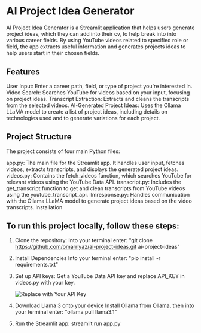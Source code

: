 # AI Project Idea Generator

AI Project Idea Generator is a Streamlit application that helps users generate project ideas, which they can add into their cv, to help break into into various career fields. By using YouTube videos related to specified role or field, the app extracts useful information and generates projects ideas to help users start in their chosen fields.

## Features

User Input: Enter a career path, field, or type of project you're interested in.
Video Search: Searches YouTube for videos based on your input, focusing on project ideas.
Transcript Extraction: Extracts and cleans the transcripts from the selected videos.
AI-Generated Project Ideas: Uses the Ollama LLaMA model to create a list of project ideas, including details on technologies used and to generate variations for each project.

## Project Structure

The project consists of four main Python files:

app.py: The main file for the Streamlit app. It handles user input, fetches videos, extracts transcripts, and displays the generated project ideas.
videos.py: Contains the fetch_videos function, which searches YouTube for relevant videos using the YouTube Data API.
transcript.py: Includes the get_transcript function to get and clean transcripts from YouTube videos using the youtube_transcript_api.
llmresponse.py: Handles communication with the Ollama LLaMA model to generate project ideas based on the video transcripts.
Installation

## To run this project locally, follow these steps:

1. Clone the repository:
   Into your terminal enter: "git clone https://github.com/omarriyaz/ai-project-ideas.git ai-project-ideas"

2. Install Dependencies
   Into your terminal enter: "pip install -r requirements.txt"

3. Set up API keys:
   Get a YouTube Data API key and replace API_KEY in videos.py with your key.

   ![Replace with Your API Key](ai-project-ideas/images/API.png "API")

4. Download Llama 3 onto your device
   Install Ollama from [Ollama](https://ollama.com), then into your terminal enter: "ollama pull llama3.1"

5. Run the Streamlit app:
   streamlit run app.py
